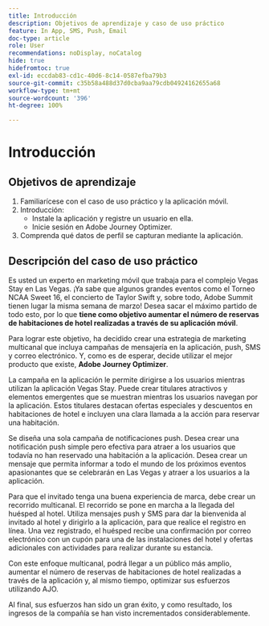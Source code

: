 ```yaml
---
title: Introducción
description: Objetivos de aprendizaje y caso de uso práctico
feature: In App, SMS, Push, Email
doc-type: article
role: User
recommendations: noDisplay, noCatalog
hide: true
hidefromtoc: true
exl-id: eccdab83-cd1c-40d6-8c14-0587efba79b3
source-git-commit: c35b58a488d37d0cba9aa79cdb04924162655a68
workflow-type: tm+mt
source-wordcount: '396'
ht-degree: 100%

---
```


# Introducción

## Objetivos de aprendizaje

1. Familiarícese con el caso de uso práctico y la aplicación móvil.
2. Introducción:
   * Instale la aplicación y registre un usuario en ella.
   * Inicie sesión en Adobe Journey Optimizer.
3. Comprenda qué datos de perfil se capturan mediante la aplicación.

## Descripción del caso de uso práctico

Es usted un experto en marketing móvil que trabaja para el complejo Vegas Stay en Las Vegas. ¡Ya sabe que algunos grandes eventos como el Torneo NCAA Sweet 16, el concierto de Taylor Swift y, sobre todo, Adobe Summit tienen lugar la misma semana de marzo! Desea sacar el máximo partido de todo esto, por lo que **tiene como objetivo aumentar el número de reservas de habitaciones de hotel realizadas a través de su aplicación móvil**.

Para lograr este objetivo, ha decidido crear una estrategia de marketing multicanal que incluya campañas de mensajería en la aplicación, push, SMS y correo electrónico.  Y, como es de esperar, decide utilizar el mejor producto que existe, **Adobe Journey Optimizer**.

La campaña en la aplicación le permite dirigirse a los usuarios mientras utilizan la aplicación Vegas Stay. Puede crear titulares atractivos y elementos emergentes que se muestran mientras los usuarios navegan por la aplicación. Estos titulares destacan ofertas especiales y descuentos en habitaciones de hotel e incluyen una clara llamada a la acción para reservar una habitación.

Se diseña una sola campaña de notificaciones push. Desea crear una notificación push simple pero efectiva para atraer a los usuarios que todavía no han reservado una habitación a la aplicación. Desea crear un mensaje que permita informar a todo el mundo de los próximos eventos apasionantes que se celebrarán en Las Vegas y atraer a los usuarios a la aplicación.

Para que el invitado tenga una buena experiencia de marca, debe crear un recorrido multicanal. El recorrido se pone en marcha a la llegada del huésped al hotel. Utiliza mensajes push y SMS para dar la bienvenida al invitado al hotel y dirigirlo a la aplicación, para que realice el registro en línea. Una vez registrado, el huésped recibe una confirmación por correo electrónico con un cupón para una de las instalaciones del hotel y ofertas adicionales con actividades para realizar durante su estancia.

Con este enfoque multicanal, podrá llegar a un público más amplio, aumentar el número de reservas de habitaciones de hotel realizadas a través de la aplicación y, al mismo tiempo, optimizar sus esfuerzos utilizando AJO.

Al final, sus esfuerzos han sido un gran éxito, y como resultado, los ingresos de la compañía se han visto incrementados considerablemente.
